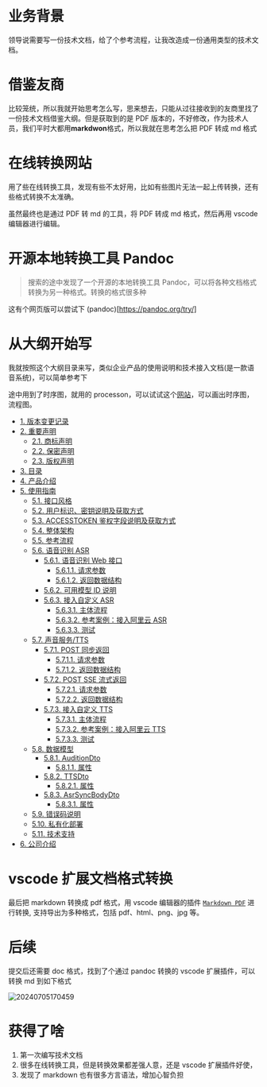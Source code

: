 # 业务背景

领导说需要写一份技术文档，给了个参考流程，让我改造成一份通用类型的技术文档。

# 借鉴友商

比较笼统，所以我就开始思考怎么写，思来想去，只能从过往接收到的友商里找了一份技术文档借鉴大纲。但是获取到的是 PDF 版本的，不好修改，作为技术人员，我们平时大都用**markdwon**格式，所以我就在思考怎么把 PDF 转成 md 格式

# 在线转换网站

用了些在线转换工具，发现有些不太好用，比如有些图片无法一起上传转换，还有些格式转换不太准确。

虽然最终也是通过 PDF 转 md 的工具，将 PDF 转成 md 格式，然后再用 vscode 编辑器进行编辑。

# 开源本地转换工具 Pandoc

> 搜索的途中发现了一个开源的本地转换工具 Pandoc，可以将各种文档格式转换为另一种格式。转换的格式很多种

这有个网页版可以尝试下 (pandoc)[https://pandoc.org/try/]

# 从大纲开始写

我就按照这个大纲目录来写，类似企业产品的使用说明和技术接入文档(是一款语音系统)，可以简单参考下

途中用到了时序图，就用的 processon，可以试试这个[网站](https://www.processon.com/diagrams)，可以画出时序图，流程图。

- [1. 版本变更记录](#1-版本变更记录)
- [2. 重要声明](#2-重要声明)
  - [2.1. 商标声明](#21-商标声明)
  - [2.2. 保密声明](#22-保密声明)
  - [2.3. 版权声明](#23-版权声明)
- [3. 目录](#3-目录)
- [4. 产品介绍](#4-产品介绍)
- [5. 使用指南](#5-使用指南)
  - [5.1. 接口风格](#51-接口风格)
  - [5.2. 用户标识、密钥说明及获取方式](#52-用户标识密钥说明及获取方式)
  - [5.3. ACCESSTOKEN 鉴权字段说明及获取方式](#53-accesstoken-鉴权字段说明及获取方式)
  - [5.4. 整体架构](#54-整体架构)
  - [5.5. 参考流程](#55-参考流程)
  - [5.6. 语音识别 ASR](#56-语音识别-asr)
    - [5.6.1. 语音识别 Web 接口](#561-语音识别-web-接口)
      - [5.6.1.1. 请求参数](#5611-请求参数)
      - [5.6.1.2. 返回数据结构](#5612-返回数据结构)
    - [5.6.2. 可用模型 ID 说明](#562-可用模型-id-说明)
    - [5.6.3. 接入自定义 ASR](#563-接入自定义-asr)
      - [5.6.3.1. 主体流程](#5631-主体流程)
      - [5.6.3.2. 参考案例：接入阿里云 ASR](#5632-参考案例接入阿里云-asr)
      - [5.6.3.3. 测试](#5633-测试)
  - [5.7. 声音服务/TTS](#57-声音服务tts)
    - [5.7.1. POST 同步返回](#571-post-同步返回)
      - [5.7.1.1. 请求参数](#5711-请求参数)
      - [5.7.1.2. 返回数据结构](#5712-返回数据结构)
    - [5.7.2. POST SSE 流式返回](#572-post-sse-流式返回)
      - [5.7.2.1. 请求参数](#5721-请求参数)
      - [5.7.2.2. 返回数据结构](#5722-返回数据结构)
    - [5.7.3. 接入自定义 TTS](#573-接入自定义-tts)
      - [5.7.3.1. 主体流程](#5731-主体流程)
      - [5.7.3.2. 参考案例：接入阿里云 TTS](#5732-参考案例接入阿里云-tts)
      - [5.7.3.3. 测试](#5733-测试)
  - [5.8. 数据模型](#58-数据模型)
    - [5.8.1. AuditionDto](#581-auditiondto)
      - [5.8.1.1. 属性](#5811-属性)
    - [5.8.2. TTSDto](#582-ttsdto)
      - [5.8.2.1. 属性](#5821-属性)
    - [5.8.3. AsrSyncBodyDto](#583-asrsyncbodydto)
      - [5.8.3.1. 属性](#5831-属性)
  - [5.9. 错误码说明](#59-错误码说明)
  - [5.10. 私有化部署](#510-私有化部署)
  - [5.11. 技术支持](#511-技术支持)
- [6. 公司介绍](#6-公司介绍)

# vscode 扩展文档格式转换

最后把 markdown 转换成 pdf 格式，用 vscode 编辑器的插件 [`Markdown PDF`](https://marketplace.visualstudio.com/items?itemName=yzane.markdown-pdf) 进行转换, 支持导出为多种格式，包括 pdf、html、png、jpg 等。

# 后续

提交后还需要 doc 格式，找到了个通过 pandoc 转换的 vscode 扩展插件，可以转换 md 到如下格式

![20240705170459](https://cdn.jsdelivr.net/gh/SilverComet7/image-bed@main/blog/20240705170459.png)

# 获得了啥

1. 第一次编写技术文档
2. 很多在线转换工具，但是转换效果都差强人意，还是 vscode 扩展插件好使，
3. 发现了 markdown 也有很多方言语法，增加心智负担
